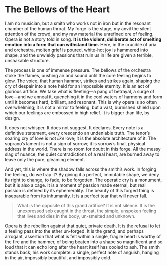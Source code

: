 # The Bellows of the Heart

I am no musician, but a smith who works not in iron but in the resonant chamber of the human throat. My forge is the stage, my anvil the silent attention of the crowd, and my raw material the unrefined ore of feeling. Opera is not a story told in song. **It is the violent, deliberate act of smelting emotion into a form that can withstand time.** Here, in the crucible of aria and orchestra, molten grief is poured, white-hot joy is hammered into shape, and the unwieldy passions that ruin us in life are given a terrible, unshakable structure.

The process is one of immense pressure. The bellows of the orchestra stoke the flames, pushing air and sound until the core feeling begins to glow. The voice, that human hammer, strikes and strikes again, shaping the cry of despair into a note held for an impossible eternity. It is an act of glorious artifice. We take what is fleeting—a pang of betrayal, a surge of love—and we anneal it, quenching it in the cool waters of harmony and form until it becomes hard, brilliant, and resonant. This is why opera is so often overwhelming; it is not a mirror to feeling, but a vast, burnished shield upon which our feelings are embossed in high relief. It is bigger than life, by design.

It does not whisper. It does not suggest. It declares. Every note is a definitive statement, every crescendo an undeniable truth. The tenor’s soaring cry of love is not *like* love; it is the absolute architecture of it. The soprano’s lament is not a sign of sorrow; it is sorrow’s final, physical address in the world. There is no room for doubt in this forge. All the messy slag of nuance, the quiet contradictions of a real heart, are burned away to leave only the pure, gleaming element.

And yet, this is where the shadow falls across the smith’s work. In forging the feeling, do we trap it? By giving it a perfect, immutable shape, we deny its right to change, to fade, to be forgotten. The operatic cry is a monument, but it is also a cage. It is a moment of passion made eternal, but real passion is defined by its ephemerality. The beauty of this forged thing is inseparable from its inhumanity. It is a perfect tear that will never fall.

> What is the opposite of this grand artifice? It is not silence. It is the unexpressed sob caught in the throat, the simple, unspoken feeling that lives and dies in the body, un-smelted and unknown.

Opera is the rebellion against that quiet, private death. It is the refusal to let a feeling pass into the ether un-forged. It is the grand, and perhaps arrogant, assertion that what is felt within a single, fragile heart is worthy of the fire and the hammer, of being beaten into a shape so magnificent and so loud that it can echo long after the heart itself has cooled to ash. The smith stands back, his work complete: a single, perfect note of anguish, hanging in the air, impossibly beautiful, and impossibly cold.